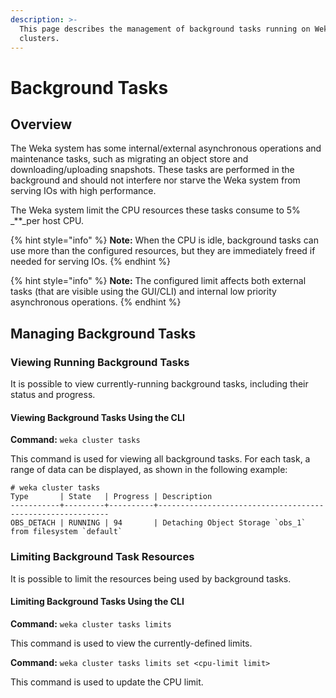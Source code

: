```yaml
---
description: >-
  This page describes the management of background tasks running on Weka
  clusters.‌
---
```


# Background Tasks

## Overview

‌The Weka system has some internal/external asynchronous operations and maintenance tasks, such as migrating an object store and downloading/uploading snapshots. These tasks are performed in the background and should not interfere nor starve the Weka system from serving IOs with high performance.‌

The Weka system limit the CPU resources these tasks consume to 5% _\*\*_per host CPU.

{% hint style="info" %}
**Note:** When the CPU is idle, background tasks can use more than the configured resources, but they are immediately freed if needed for serving IOs.
{% endhint %}

{% hint style="info" %}
**Note:** The configured limit affects both external tasks \(that are visible using the GUI/CLI\) and internal low priority asynchronous operations.‌
{% endhint %}

## Managing Background Tasks <a id="managing-background-tasks"></a>

### Viewing Running Background Tasks <a id="viewing-running-background-tasks"></a>

It is possible to view currently-running background tasks, including their status and progress.‌

#### Viewing Background Tasks Using the CLI <a id="viewing-background-tasks-using-the-cli"></a>

‌**Command:** `weka cluster tasks`‌

This command is used for viewing all background tasks. For each task, a range of data can be displayed, as shown in the following example:

```text
# weka cluster tasks
Type       | State   | Progress | Description
-----------+---------+----------+-----------------------------------------------------------
OBS_DETACH | RUNNING | 94       | Detaching Object Storage `obs_1` from filesystem `default`
```

### ‌Limiting Background Task Resources

It is possible to limit the resources being used by background tasks.

#### **Limiting Background Tasks Using the CLI**

**Command:** `weka cluster tasks limits`

This command is used to view the currently-defined limits.

**Command:** `weka cluster tasks limits set <cpu-limit limit>`

This command is used to update the CPU limit.


